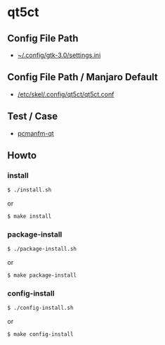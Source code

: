 
# qt5ct


## Config File Path

* [~/.config/gtk-3.0/settings.ini](config/qt5ct/settings.ini)


## Config File Path / Manjaro Default

* [/etc/skel/.config/qt5ct/qt5ct.conf](file:///etc/skel/.config/qt5ct/qt5ct.conf)

## Test / Case

* [pcmanfm-qt](https://samwhelp.github.io/note-about-manjaro/read/adjustment/tool/pcmanfm-qt.html)

## Howto


### install

``` sh
$ ./install.sh
```

or

``` sh
$ make install
```


### package-install

``` sh
$ ./package-install.sh
```

or

``` sh
$ make package-install
```


### config-install

``` sh
$ ./config-install.sh
```

or

``` sh
$ make config-install
```
